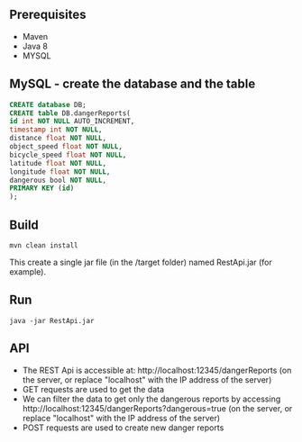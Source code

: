 ## Prerequisites 
  * Maven
  * Java 8
  * MYSQL

## MySQL - create the database and the table
```sql
CREATE database DB;
CREATE table DB.dangerReports(
id int NOT NULL AUTO_INCREMENT,
timestamp int NOT NULL,
distance float NOT NULL,
object_speed float NOT NULL,
bicycle_speed float NOT NULL,
latitude float NOT NULL,
longitude float NOT NULL,
dangerous bool NOT NULL,
PRIMARY KEY (id)
);
```

## Build
```
mvn clean install
```
This create a single jar file (in the /target folder) named RestApi.jar (for example).

## Run
```
java -jar RestApi.jar
```

## API
  * The REST Api is accessible at: http://localhost:12345/dangerReports (on the server, or replace "localhost" with the IP address of the server)
  * GET requests are used to get the data
  * We can filter the data to get only the dangerous reports by accessing http://localhost:12345/dangerReports?dangerous=true (on the server, or replace "localhost" with the IP address of the server)
  * POST requests are used to create new danger reports
